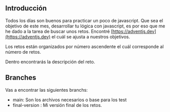 
## Introducción
Todos los días son buenos para practicar un poco de javascript.
Que sea el objetivo de este mes, desarrollar tu lógica con javascript, es por eso que me he dado a la tarea
de buscar unos retos. Encontré [https://adventjs.dev](https://adventjs.dev) el cuál se ajusta a nuestros objetivos.

Los retos están organizados por número ascendente el cuál corresponde al número de retos.

Dentro encontrarás la descripción del reto.

## Branches
Vas a encontrar las siguientes branchs:
- main: Son los archivos necesarios o base para los test
- final-version : Mi versión final de los retos.
